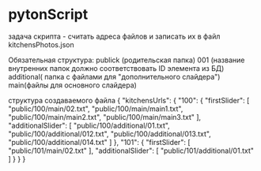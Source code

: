 # pytonScript
задача скрипта - считать адреса файлов и записать их в файл kitchensPhotos.json


Обязательная структура:
publick (родительская папка)
  001 (название внутренних папок должно соответствовать ID элемента из БД)
    additional( папка с файлами для "дополнительного слайдера")
    main(файлы для основного слайдера)

структура создаваемого файла
{
    "kitchensUrls": {
        "100": {
            "firstSlider": [
               "public/100/main/02.txt",
                "public/100/main/main1.txt",
                "public/100/main/main2.txt",
                "public/100/main/main3.txt"
            ],
            "additionalSlider": [
                "public/100/additional/01.txt",
                "public/100/additional/012.txt",
                "public/100/additional/013.txt",
                "public/100/additional/014.txt"
            ]
        },
        "101": {
            "firstSlider": [
                "public/101/main/02.txt"
            ],
            "additionalSlider": [
                "public/101/additional/01.txt"
            ]
        }
    }
}
